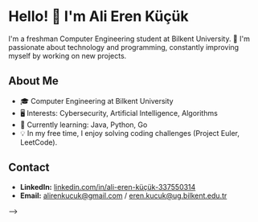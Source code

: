 # Hello! 👋 I'm Ali Eren Küçük

I'm a freshman Computer Engineering student at Bilkent University. 🚀 I'm passionate about technology and programming, constantly improving myself by working on new projects.

## About Me
- 🎓 Computer Engineering at Bilkent University
- 🖥️ Interests: Cybersecurity, Artificial Intelligence, Algorithms
- 🌱 Currently learning: Java, Python, Go
- 💡 In my free time, I enjoy solving coding challenges (Project Euler, LeetCode).

## Contact
- **LinkedIn:** [linkedin.com/in/ali-eren-küçük-337550314](https://www.linkedin.com/in/ali-eren-k%C3%BC%C3%A7%C3%BCk-337550314/)
- **Email:** alirenkucuk@gmail.com / eren.kucuk@ug.bilkent.edu.tr

-->

